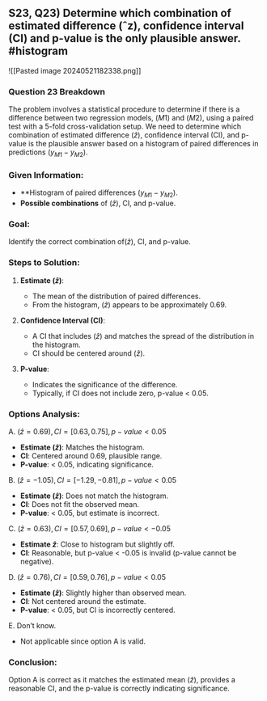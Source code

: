 

## S23, Q23) Determine which combination of estimated difference (ˆz), confidence interval (CI) and p-value is the only plausible answer. #histogram

![[Pasted image 20240521182338.png]]



### Question 23 Breakdown

The problem involves a statistical procedure to determine if there is a difference between two regression models, $(M1)$ and $(M2)$, using a paired test with a 5-fold cross-validation setup. We need to determine which combination of estimated difference $(\hat{z})$, confidence interval (CI), and p-value is the plausible answer based on a histogram of paired differences in predictions $(y_{M1} - y_{M2})$.

### Given Information:

- **Histogram of paired differences $(y_{M1} - y_{M2})$.
- **Possible combinations** of $(\hat{z})$, CI, and p-value.

### Goal:

Identify the correct combination of$(\hat{z})$, CI, and p-value.

### Steps to Solution:

1. **Estimate $(\hat{z})$**:
   - The mean of the distribution of paired differences.
   - From the histogram, $(\hat{z})$ appears to be approximately 0.69.

2. **Confidence Interval (CI)**:
   - A CI that includes $(\hat{z})$ and matches the spread of the distribution in the histogram.
   - CI should be centered around $(\hat{z})$.

3. **P-value**:
   - Indicates the significance of the difference.
   - Typically, if CI does not include zero, p-value < 0.05.

### Options Analysis:

A. $(\hat{z} = 0.69), CI = [0.63, 0.75], p-value < 0.05$
- **Estimate $(\hat{z})$**: Matches the histogram.
- **CI**: Centered around 0.69, plausible range.
- **P-value**: < 0.05, indicating significance.

B. $(\hat{z} = -1.05), CI = [-1.29, -0.81], p-value < 0.05$
- **Estimate $(\hat{z})$**: Does not match the histogram.
- **CI**: Does not fit the observed mean.
- **P-value**: < 0.05, but estimate is incorrect.

C. $(\hat{z} = 0.63), CI = [0.57, 0.69], p-value < -0.05$
- **Estimate $\hat{z}$**: Close to histogram but slightly off.
- **CI**: Reasonable, but p-value < -0.05 is invalid (p-value cannot be negative).

D. $(\hat{z} = 0.76), CI = [0.59, 0.76], p-value < 0.05$
- **Estimate $(\hat{z})$**: Slightly higher than observed mean.
- **CI**: Not centered around the estimate.
- **P-value**: < 0.05, but CI is incorrectly centered.

E. Don’t know.
- Not applicable since option A is valid.

### Conclusion:

Option A is correct as it matches the estimated mean $(\hat{z})$, provides a reasonable CI, and the p-value is correctly indicating significance.

